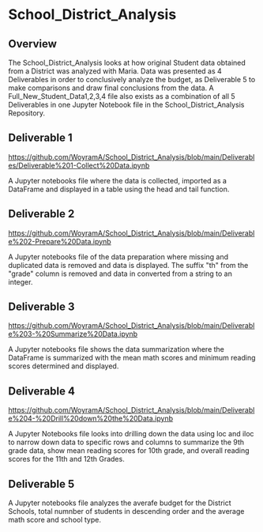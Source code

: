 # School_District_Analysis

## Overview
The School_District_Analysis looks at how original Student data obtained from a District was analyzed with Maria. Data was presented as 4 Deliverables in order to conclusively analyze the budget, as Deliverable 5 to make comparisons and draw final conclusions from the data. A Full_New_Student_Data1,2,3,4 file 
also exists as a combination of all 5 Deliverables in one Jupyter Notebook file in the School_District_Analysis Repository.

## Deliverable 1

https://github.com/WoyramA/School_District_Analysis/blob/main/Deliverables/Deliverable%201-Collect%20Data.ipynb

A Jupyter notebooks file where the data is collected, imported as a DataFrame and displayed in a table using the head and tail function.

## Deliverable 2
https://github.com/WoyramA/School_District_Analysis/blob/main/Deliverable%202-Prepare%20Data.ipynb

A Jupyter notebooks file of the data preparation where missing and duplicated data is removed and data is displayed. The suffix "th" from the "grade" column is removed and data in converted from a string to an integer.

## Deliverable 3
https://github.com/WoyramA/School_District_Analysis/blob/main/Deliverable%203-%20Summarize%20Data.ipynb

A Jupyter notebooks file shows the data summarization where the DataFrame is summarized with the mean math scores and minimum reading scores determined and displayed.

## Deliverable 4
https://github.com/WoyramA/School_District_Analysis/blob/main/Deliverable%204-%20Drill%20down%20the%20Data.ipynb

A Jupyter Notebooks file looks into drilling down the data using loc and iloc to narrow down data to specific rows and columns to summarize the 9th grade data, show mean reading scores for 10th grade, and overall reading scores for the 11th and 12th Grades.

## Deliverable 5 
A Jupyter notebooks file analyzes the averafe budget for the District Schools, total numnber of students in descending order and the average math score and school type.
